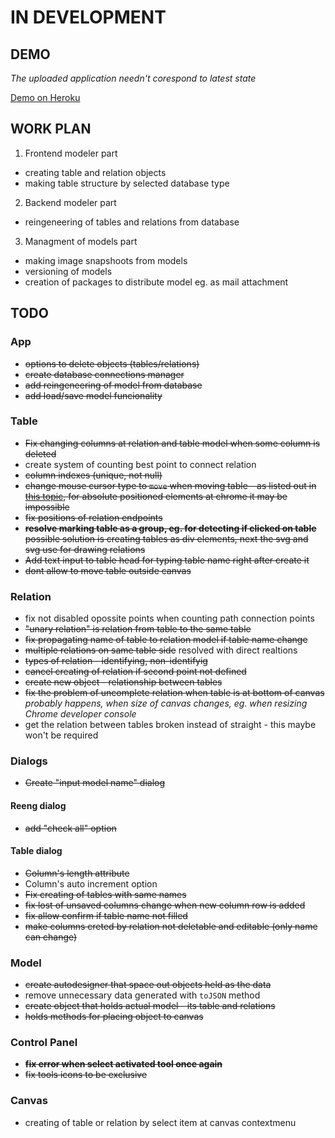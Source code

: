 # IN DEVELOPMENT

## DEMO 

_The uploaded application needn't corespond to latest state_

[Demo on Heroku](http://db-modeler.herokuapp.com/) 

## WORK PLAN
1. Frontend modeler part
  * creating table and relation objects
  * making table structure by selected database type
2. Backend modeler part
  * reingeneering of tables and relations from database
3. Managment of models part
  * making image snapshoots from models
  * versioning of models
  * creation of packages to distribute model eg. as mail attachment

## TODO

### App
* <s>options to delete objects (tables/relations)</s>
* <s>create database connections manager</s>
* <s>add reingeneering of model from database</s>
* <s>add load/save model funcionality</s>

### Table
* <s>Fix changing columns at relation and table model when some column is deleted</s>
* create system of counting best point to connect relation
* <s>column indexes (unique, not null)</s>
* <s>change mouse cursor type to `move` when moving table - as listed out  in
[this topic](http://stackoverflow.com/questions/8942805/chrome-bug-cursor-changes-on-mouse-down-move/), for absolute positioned elements at chrome it may be impossible</s>
* <s>fix positions of relation endpoints</s>
* <s> __resolve marking table as a group, eg. for detecting if clicked on 
  table__ possible solution is creating tables as div elements, next the
  svg and svg use for drawing relations</s>
* <s>Add text input to table head for typing table name right after create it
  </s>
* <s>dont allow to move table outside canvas</s>

### Relation
* fix not disabled opossite points when counting path connection points
* <s>"unary relation" is relation from table to the same table </s>
* <s>fix propagating name of table to relation model if table name change</s>
* <s>multiple relations on same table side</s> resolved with direct realtions
* <s>types of relation - identifying, non-identifyig</s>
* <s>cancel creating of relation if second point not defined</s>
* <s>create new object - relationship between tables</s>
* <s>fix the problem of uncomplete relation when table is at bottom of canvas
</s> _probably happens, when size of canvas changes, eg. when resizing Chrome
 developer console_
* get the relation between tables broken instead of straight - this maybe won't
  be required

### Dialogs
* <s>Create "input model name" dialog</s>

#### Reeng dialog
* <s>add "check all" option</s>

#### Table dialog
* <s>Column's length attribute</s>
* Column's auto increment option
* <s>Fix creating of tables with same names</s>
* <s>fix lost of unsaved columns change when new column row is added</s>
* <s>fix allow confirm if table name not filled</s>
* <s>make columns creted by relation not deletable and editable (only name can
  change)</s>

### Model
* <s>create autodesigner that space out objects held as the data</s>
* remove unnecessary data  generated with `toJSON` method 
* <s>create object that holds actual model - its table and relations</s>
* <s>holds methods for placing object to canvas</s>

### Control Panel
* <s>__fix error when select activated tool once again__</s>
* <s>fix tools icons to be exclusive</s>

### Canvas
* creating of table or relation by select item at canvas contextmenu